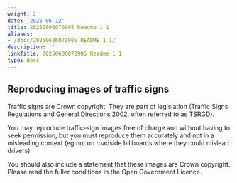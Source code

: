 ```yaml
---
weight: 2
date: '2025-06-12'
title: 20250606070905 Readme 1 1
aliases:
- /docs/20250606070905_README_1_1/
description: ''
linkTitle: 20250606070905 Readme 1 1
type: docs
---
```


Reproducing images of traffic signs
-----------------------------------

Traffic signs are Crown copyright. They are part of legislation (Traffic Signs Regulations and General Directions 2002, often referred to as TSRGD).

You may reproduce traffic-sign images free of charge and without having to seek permission, but you must reproduce them accurately and not in a misleading context (eg not on roadside billboards where they could mislead drivers).

You should also include a statement that these images are Crown copyright. Please read the fuller conditions in the Open Government Licence.
